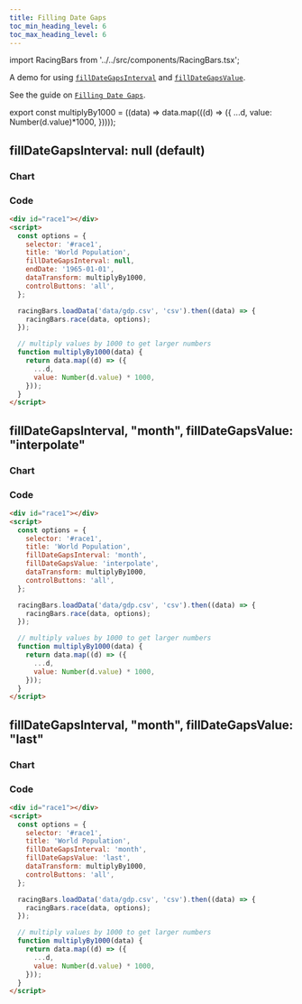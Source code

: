 ```yaml
---
title: Filling Date Gaps
toc_min_heading_level: 6
toc_max_heading_level: 6
---
```


import RacingBars from '../../src/components/RacingBars.tsx';

A demo for using [`fillDateGapsInterval`](/docs/documentation/options#filldategapsinterval) and [`fillDateGapsValue`](/docs/documentation/options#filldategapsvalue).

See the guide on [`Filling Date Gaps`](/docs/guides/fill-date-gaps).

<!--truncate-->

<!-- prettier-ignore-start -->

export const multiplyBy1000 = ((data) => data.map(((d) => ({
  ...d,
value: Number(d.value)*1000,
}))));

<!-- prettier-ignore-end -->

## fillDateGapsInterval: null (default)

### Chart

<div>
  <RacingBars
    dataUrl="/data/population.csv"
    dataType="csv"
    title="World Population"
    fillDateGapsInterval={null}
    dataTransform={multiplyBy1000}
    controlButtons="all"
/>
</div>

### Code

```html {6}
<div id="race1"></div>
<script>
  const options = {
    selector: '#race1',
    title: 'World Population',
    fillDateGapsInterval: null,
    endDate: '1965-01-01',
    dataTransform: multiplyBy1000,
    controlButtons: 'all',
  };

  racingBars.loadData('data/gdp.csv', 'csv').then((data) => {
    racingBars.race(data, options);
  });

  // multiply values by 1000 to get larger numbers
  function multiplyBy1000(data) {
    return data.map((d) => ({
      ...d,
      value: Number(d.value) * 1000,
    }));
  }
</script>
```

## fillDateGapsInterval, "month", fillDateGapsValue: "interpolate"

### Chart

<div>
  <RacingBars
    dataUrl="/data/population.csv"
    dataType="csv"
    title="World Population"
    fillDateGapsInterval="month"
    fillDateGapsValue="interpolate"
    dataTransform={multiplyBy1000}
    controlButtons="all"
/>
</div>

### Code

```html {6,7}
<div id="race1"></div>
<script>
  const options = {
    selector: '#race1',
    title: 'World Population',
    fillDateGapsInterval: 'month',
    fillDateGapsValue: 'interpolate',
    dataTransform: multiplyBy1000,
    controlButtons: 'all',
  };

  racingBars.loadData('data/gdp.csv', 'csv').then((data) => {
    racingBars.race(data, options);
  });

  // multiply values by 1000 to get larger numbers
  function multiplyBy1000(data) {
    return data.map((d) => ({
      ...d,
      value: Number(d.value) * 1000,
    }));
  }
</script>
```

## fillDateGapsInterval, "month", fillDateGapsValue: "last"

### Chart

<div>
  <RacingBars
    dataUrl="/data/population.csv"
    dataType="csv"
    title="World Population"
    fillDateGapsInterval="month"
    fillDateGapsValue="last"
    dataTransform={multiplyBy1000}
    controlButtons="all"
/>
</div>

### Code

```html {6,7}
<div id="race1"></div>
<script>
  const options = {
    selector: '#race1',
    title: 'World Population',
    fillDateGapsInterval: 'month',
    fillDateGapsValue: 'last',
    dataTransform: multiplyBy1000,
    controlButtons: 'all',
  };

  racingBars.loadData('data/gdp.csv', 'csv').then((data) => {
    racingBars.race(data, options);
  });

  // multiply values by 1000 to get larger numbers
  function multiplyBy1000(data) {
    return data.map((d) => ({
      ...d,
      value: Number(d.value) * 1000,
    }));
  }
</script>
```

